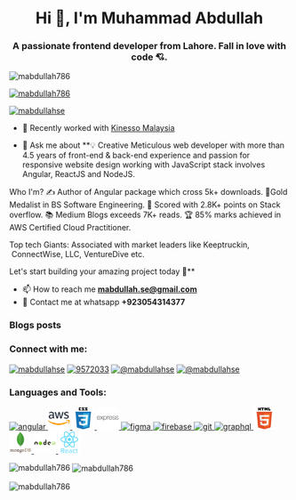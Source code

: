 <h1 align="center">Hi 👋, I'm Muhammad Abdullah</h1>
<h3 align="center">A passionate frontend developer from Lahore. Fall in love with code 💘.</h3>

<p align="left"> <img src="https://komarev.com/ghpvc/?username=mabdullah786&label=Profile%20views&color=0e75b6&style=flat" alt="mabdullah786" /> </p>

<p align="left"> <a href="https://github.com/ryo-ma/github-profile-trophy"><img src="https://github-profile-trophy.vercel.app/?username=mabdullah786" alt="mabdullah786" /></a> </p>

<p align="left"> <a href="https://twitter.com/mabdullahse" target="blank"><img src="https://img.shields.io/badge/twitter-1DA1F2?style=for-the-badge&logo=twitter&logoColor=white" alt="mabdullahse" /></a> </p>

- 🔭 Recently worked with [Kinesso Malaysia](https://kinesso.com/)


- 💬 Ask me about **💡 Creative Meticulous web developer with more than 4.5 years of front-end & back-end experience and passion for responsive website design working with JavaScript stack involves Angular, ReactJS and NodeJS.

Who I'm?
✍️ Author of Angular package which cross 5k+ downloads.
🥇Gold Medalist in BS Software Engineering.
💯 Scored with 2.8K+ points on Stack overflow.
📚 Medium Blogs exceeds 7K+ reads.
🏆 85% marks achieved in AWS Certified Cloud Practitioner.

Top tech Giants:
Associated with market leaders like Keeptruckin,  ConnectWise, LLC, VentureDive etc.

Let's start building your amazing project today 🚀**

- 📫 How to reach me **mabdullah.se@gmail.com**
- 📱 Contact me at whatsapp **+923054314377**

### Blogs posts
<!-- BLOG-POST-LIST:START -->
<!-- BLOG-POST-LIST:END -->

<h3 align="left">Connect with me:</h3>
<p align="left">
<a href="https://twitter.com/mabdullahse" target="blank"><img align="center" src="https://raw.githubusercontent.com/rahuldkjain/github-profile-readme-generator/master/src/images/icons/Social/twitter.svg" alt="mabdullahse" height="30" width="40" /></a>
<a href="https://stackoverflow.com/users/9572033" target="blank"><img align="center" src="https://raw.githubusercontent.com/rahuldkjain/github-profile-readme-generator/master/src/images/icons/Social/stack-overflow.svg" alt="9572033" height="30" width="40" /></a>
<a href="https://medium.com/@mabdullahse" target="blank"><img align="center" src="https://raw.githubusercontent.com/rahuldkjain/github-profile-readme-generator/master/src/images/icons/Social/medium.svg" alt="@mabdullahse" height="30" width="40" /></a>
  <a href="https://www.linkedin.com/in/mabdullahse/" target="blank"><img align="center" src="https://cdn-icons-png.flaticon.com/512/174/174857.png" alt="@mabdullahse" height="30" width="40" /></a>

</p>

<h3 align="left">Languages and Tools:</h3>
<p align="left"> <a href="https://angular.io" target="_blank"> <img src="https://angular.io/assets/images/logos/angular/angular.svg" alt="angular" width="40" height="40"/> </a> <a href="https://aws.amazon.com" target="_blank"> <img src="https://raw.githubusercontent.com/devicons/devicon/master/icons/amazonwebservices/amazonwebservices-original-wordmark.svg" alt="aws" width="40" height="40"/> </a> <a href="https://www.w3schools.com/css/" target="_blank"> <img src="https://raw.githubusercontent.com/devicons/devicon/master/icons/css3/css3-original-wordmark.svg" alt="css3" width="40" height="40"/> </a> <a href="https://expressjs.com" target="_blank"> <img src="https://raw.githubusercontent.com/devicons/devicon/master/icons/express/express-original-wordmark.svg" alt="express" width="40" height="40"/> </a> <a href="https://www.figma.com/" target="_blank"> <img src="https://www.vectorlogo.zone/logos/figma/figma-icon.svg" alt="figma" width="40" height="40"/> </a> <a href="https://firebase.google.com/" target="_blank"> <img src="https://www.vectorlogo.zone/logos/firebase/firebase-icon.svg" alt="firebase" width="40" height="40"/> </a> <a href="https://git-scm.com/" target="_blank"> <img src="https://www.vectorlogo.zone/logos/git-scm/git-scm-icon.svg" alt="git" width="40" height="40"/> </a> <a href="https://graphql.org" target="_blank"> <img src="https://www.vectorlogo.zone/logos/graphql/graphql-icon.svg" alt="graphql" width="40" height="40"/> </a> <a href="https://www.w3.org/html/" target="_blank"> <img src="https://raw.githubusercontent.com/devicons/devicon/master/icons/html5/html5-original-wordmark.svg" alt="html5" width="40" height="40"/> </a> <a href="https://www.mongodb.com/" target="_blank"> <img src="https://raw.githubusercontent.com/devicons/devicon/master/icons/mongodb/mongodb-original-wordmark.svg" alt="mongodb" width="40" height="40"/> </a> <a href="https://nodejs.org" target="_blank"> <img src="https://raw.githubusercontent.com/devicons/devicon/master/icons/nodejs/nodejs-original-wordmark.svg" alt="nodejs" width="40" height="40"/> </a> <a href="https://reactjs.org/" target="_blank"> <img src="https://raw.githubusercontent.com/devicons/devicon/master/icons/react/react-original-wordmark.svg" alt="react" width="40" height="40"/> </a> </p>

<p><img align="left" src="https://github-readme-stats.vercel.app/api/top-langs?username=mabdullah786&show_icons=true&locale=en&layout=compact" alt="mabdullah786" /></p>

<p>&nbsp;<img align="center" src="https://github-readme-stats.vercel.app/api?username=mabdullah786&show_icons=true&locale=en" alt="mabdullah786" /></p>

<p><img align="center" src="https://github-readme-streak-stats.herokuapp.com/?user=mabdullah786&" alt="mabdullah786" /></p>
